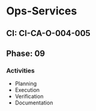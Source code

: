 # Ops-Services

## CI: CI-CA-O-004-005
## Phase: 09

### Activities
- Planning
- Execution
- Verification
- Documentation
